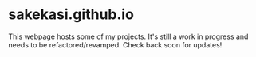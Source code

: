 # sakekasi.github.io

This webpage hosts some of my projects. It's still a work in progress and needs to be refactored/revamped. Check back soon for updates!
